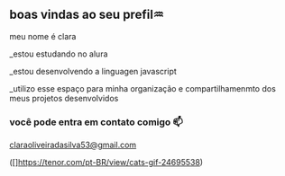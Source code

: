## boas vindas ao seu prefil♒

meu nome é clara

_estou estudando no alura

_estou desenvolvendo a linguagen javascript

_utilizo esse espaço para minha organização e compartilhamenmto dos meus projetos desenvolvidos

### você pode entra em contato comigo 📫

claraoliveiradasilva53@gmail.com


([]https://tenor.com/pt-BR/view/cats-gif-24695538)

